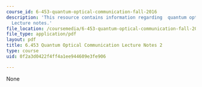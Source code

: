 ```yaml
---
course_id: 6-453-quantum-optical-communication-fall-2016
description: 'This resource contains information regarding  quantum optical communication:
  Lecture notes.'
file_location: /coursemedia/6-453-quantum-optical-communication-fall-2016/0f2a3d0422f4ff4a1ee944609e3fe906_MIT6_453F16_Lect2.pdf
file_type: application/pdf
layout: pdf
title: 6.453 Quantum Optical Communication Lecture Notes 2
type: course
uid: 0f2a3d0422f4ff4a1ee944609e3fe906

---
```

None